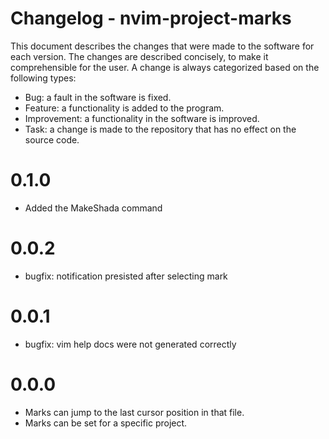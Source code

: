 # Changelog - nvim-project-marks

This document describes the changes that were made to the software for each
version. The changes are described concisely, to make it comprehensible for the
user. A change is always categorized based on the following types:

- Bug: a fault in the software is fixed.
- Feature: a functionality is added to the program.
- Improvement: a functionality in the software is improved.
- Task: a change is made to the repository that has no effect on the source
  code.

# 0.1.0

- Added the MakeShada command

# 0.0.2

- bugfix: notification presisted after selecting mark

# 0.0.1

- bugfix: vim help docs were not generated correctly

# 0.0.0

- Marks can jump to the last cursor position in that file.
- Marks can be set for a specific project.

